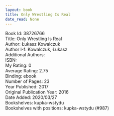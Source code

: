 ```yaml
---
layout: book
title: Only Wrestling Is Real
date_read: None
---
```


Book Id: 38726766<br />
Title: Only Wrestling Is Real<br />
Author: Łukasz Kowalczuk<br />
Author l-f: Kowalczuk, Łukasz<br />
Additional Authors: <br />
ISBN: <br />
My Rating: 0<br />
Average Rating: 2.75<br />
Binding: ebook<br />
Number of Pages: 23<br />
Year Published: 2017<br />
Original Publication Year: 2016<br />
Date Added: 2020/03/27<br />
Bookshelves: kupka-wstydu<br />
Bookshelves with positions: kupka-wstydu (#987)<br />

